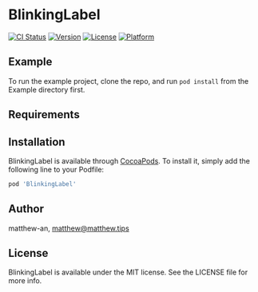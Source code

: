 # BlinkingLabel

[![CI Status](http://img.shields.io/travis/matthew-an/BlinkingLabel.svg?style=flat)](https://travis-ci.org/matthew-an/BlinkingLabel)
[![Version](https://img.shields.io/cocoapods/v/BlinkingLabel.svg?style=flat)](http://cocoapods.org/pods/BlinkingLabel)
[![License](https://img.shields.io/cocoapods/l/BlinkingLabel.svg?style=flat)](http://cocoapods.org/pods/BlinkingLabel)
[![Platform](https://img.shields.io/cocoapods/p/BlinkingLabel.svg?style=flat)](http://cocoapods.org/pods/BlinkingLabel)

## Example

To run the example project, clone the repo, and run `pod install` from the Example directory first.

## Requirements

## Installation

BlinkingLabel is available through [CocoaPods](http://cocoapods.org). To install
it, simply add the following line to your Podfile:

```ruby
pod 'BlinkingLabel'
```

## Author

matthew-an, matthew@matthew.tips

## License

BlinkingLabel is available under the MIT license. See the LICENSE file for more info.
